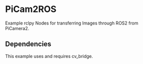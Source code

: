 # PiCam2ROS

Example rclpy Nodes for transferring Images through ROS2 from PiCamera2.

## Dependencies

This example uses and requires cv_bridge.
